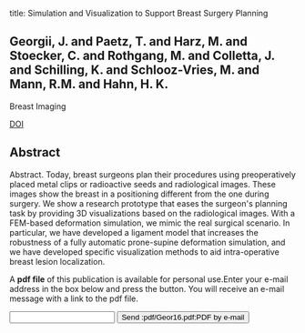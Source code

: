 title: Simulation and Visualization to Support Breast Surgery Planning

## Georgii, J. and Paetz, T. and Harz, M. and Stoecker, C. and Rothgang, M. and Colletta, J. and Schilling, K. and Schlooz-Vries, M. and Mann, R.M. and Hahn, H. K.
Breast Imaging

<a href="https://doi.org/10.1007/978-3-319-41546-8_33">DOI</a>

## Abstract
Abstract. Today, breast surgeons plan their procedures using preoperatively placed metal clips or radioactive seeds and radiological images. These images show the breast in a positioning different from the one during surgery. We show a research prototype that eases the surgeon's planning task by providing 3D visualizations based on the radiological images. With a FEM-based deformation simulation, we mimic the real surgical scenario. In particular, we have developed a ligament model that increases the robustness of a fully automatic prone-supine deformation simulation, and we have developed specific visualization methods to aid intra-operative breast lesion localization.

A <b>pdf file</b> of this publication is available for personal use.Enter your e-mail address in the box below and press the button. You will receive an e-mail message with a link to the pdf file.
<form action="sender.php">  <input type="text" name="email">  <input type="submit" value="Send :pdf/Geor16.pdf:PDF by e-mail"></form>